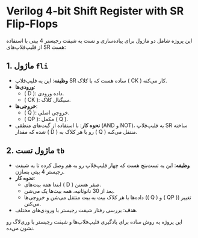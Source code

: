 # Verilog 4-bit Shift Register with SR Flip-Flops

این پروژه شامل دو ماژول برای پیاده‌سازی و تست یه شیفت رجیستر 4 بیتی با استفاده از فلیپ‌فلاپ‌های SR هست:

## 1. ماژول `fli`
- **وظیفه**: این یه فلیپ‌فلاپ SR ساده هست که با کلاک \( CK \) کار می‌کنه.
- **ورودی‌ها**:
  - \( D \): داده ورودی.
  - \( CK \): سیگنال کلاک.
- **خروجی‌ها**:
  - \( Q \): خروجی اصلی.
  - \( QP \): مکمل \( Q \).
- **نحوه کار**: با استفاده از گیت‌های منطقی (AND و NOT)، یه فلیپ‌فلاپ SR ساخته شده که مقدار \( D \) رو با هر کلاک به \( Q \) منتقل می‌کنه.

## 2. ماژول تست `tb`
- **وظیفه**: این یه تست‌بنچ هست که چهار فلیپ‌فلاپ رو به هم وصل کرده تا یه شیفت رجیستر 4 بیتی بسازن.
- **نحوه کار**:
  - ابتدا همه بیت‌های \( D \) صفر هستن.
  - بعد از 30 نانوثانیه، همه بیت‌ها یک می‌شن.
  - داده‌ها با هر کلاک بیت به بیت منتقل می‌شن و خروجی‌ها (\( Q \) و \( QP \)) تغییر می‌کنن.
- **هدف**: بررسی رفتار شیفت رجیستر با ورودی‌های مختلف.

این پروژه یه روش ساده برای یادگیری فلیپ‌فلاپ‌ها و شیفت رجیستر با وری‌لاگ رو نشون می‌ده.